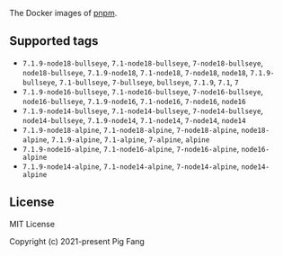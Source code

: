The Docker images of [pnpm](https://pnpm.io).

## Supported tags

- `7.1.9-node18-bullseye`, `7.1-node18-bullseye`, `7-node18-bullseye`, `node18-bullseye`, `7.1.9-node18`, `7.1-node18`, `7-node18`, `node18`, `7.1.9-bullseye`, `7.1-bullseye`, `7-bullseye`, `bullseye`, `7.1.9`, `7.1`, `7`
- `7.1.9-node16-bullseye`, `7.1-node16-bullseye`, `7-node16-bullseye`, `node16-bullseye`, `7.1.9-node16`, `7.1-node16`, `7-node16`, `node16`
- `7.1.9-node14-bullseye`, `7.1-node14-bullseye`, `7-node14-bullseye`, `node14-bullseye`, `7.1.9-node14`, `7.1-node14`, `7-node14`, `node14`
- `7.1.9-node18-alpine`, `7.1-node18-alpine`, `7-node18-alpine`, `node18-alpine`, `7.1.9-alpine`, `7.1-alpine`, `7-alpine`, `alpine`
- `7.1.9-node16-alpine`, `7.1-node16-alpine`, `7-node16-alpine`, `node16-alpine`
- `7.1.9-node14-alpine`, `7.1-node14-alpine`, `7-node14-alpine`, `node14-alpine`

## License

MIT License

Copyright (c) 2021-present Pig Fang
